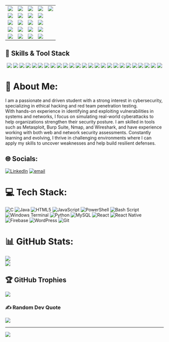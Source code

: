 <table> <tr> <td><img src="https://img.shields.io/badge/Arch_Linux-1793D1?style=for-the-badge&logo=arch-linux&logoColor=white" /></td> <td><img src="https://img.shields.io/badge/Kali_Linux-557C94?style=for-the-badge&logo=kalilinux&logoColor=white" /></td> <td><img src="https://img.shields.io/badge/Wireshark-1679A7?style=for-the-badge&logo=wireshark&logoColor=white" /></td> <td><img src="https://img.shields.io/badge/TryHackMe-212C42?style=for-the-badge&logo=tryhackme&logoColor=red" /></td> <td><img src="https://img.shields.io/badge/Hack_The_Box-121212?style=for-the-badge&logo=hackthebox&logoColor=green" /></td> </tr> <tr> <td><img src="https://img.shields.io/badge/VMware-607078?style=for-the-badge&logo=vmware&logoColor=white" /></td> <td><img src="https://img.shields.io/badge/VirtualBox-183A61?style=for-the-badge&logo=virtualbox&logoColor=white" /></td> <td><img src="https://img.shields.io/badge/Nmap-214478?style=for-the-badge&logo=gnubash&logoColor=white" /></td> <td><img src="https://img.shields.io/badge/SQLMap-212121?style=for-the-badge&logo=python&logoColor=yellow" /></td> </tr> <tr> <td><img src="https://img.shields.io/badge/Metasploit-000000?style=for-the-badge&logo=metasploit&logoColor=white" /></td> <td><img src="https://img.shields.io/badge/Burp_Suite-F37324?style=for-the-badge&logo=burpsuite&logoColor=white" /></td> <td><img src="https://img.shields.io/badge/OWASP_ZAP-03252B?style=for-the-badge&logo=owasp&logoColor=white" /></td> <td><img src="https://img.shields.io/badge/John_the_Ripper-000000?style=for-the-badge&logo=gnu-privacy-guard&logoColor=white" /></td> </tr> <tr> <td><img src="https://img.shields.io/badge/Hydra-222222?style=for-the-badge&logo=hackaday&logoColor=green" /></td> <td><img src="https://img.shields.io/badge/Aircrack--ng-FF6600?style=for-the-badge&logo=wifi&logoColor=white" /></td> <td><img src="https://img.shields.io/badge/Netcat-444444?style=for-the-badge&logo=gnu-bash&logoColor=white" /></td> <td><img src="https://img.shields.io/badge/Nikto-DD0031?style=for-the-badge&logo=webhint&logoColor=white" /></td> </tr> <tr> <td><img src="https://img.shields.io/badge/Dirb-333333?style=for-the-badge&logo=hackclub&logoColor=white" /></td> <td><img src="https://img.shields.io/badge/Dirbuster-333333?style=for-the-badge&logo=apache&logoColor=white" /></td> <td><img src="https://img.shields.io/badge/PowerShell-5391FE?style=for-the-badge&logo=powershell&logoColor=white" /></td> <td><img src="https://img.shields.io/badge/Bash-121011?style=for-the-badge&logo=gnubash&logoColor=white" /></td> 
</tr>

</table>



## 🧠 Skills & Tool Stack

<p align="center">

  <!-- Operating Systems -->
  <img src="https://img.shields.io/badge/Arch_Linux-1793D1?style=for-the-badge&logo=arch-linux&logoColor=white" />
  <img src="https://img.shields.io/badge/Windows-0078D6?style=for-the-badge&logo=windows&logoColor=white" />
  <img src="https://img.shields.io/badge/Kali_Linux-557C94?style=for-the-badge&logo=kali-linux&logoColor=white" />

  <!-- Programming Languages -->
  <img src="https://img.shields.io/badge/C-00599C?style=for-the-badge&logo=c&logoColor=white" />
  <img src="https://img.shields.io/badge/Java-ED8B00?style=for-the-badge&logo=openjdk&logoColor=white" />
  <img src="https://img.shields.io/badge/HTML5-E34F26?style=for-the-badge&logo=html5&logoColor=white" />
  <img src="https://img.shields.io/badge/JavaScript-323330?style=for-the-badge&logo=javascript&logoColor=F7DF1E" />
  <img src="https://img.shields.io/badge/Python-3670A0?style=for-the-badge&logo=python&logoColor=ffdd54" />
  <img src="https://img.shields.io/badge/Bash_Script-121011?style=for-the-badge&logo=gnu-bash&logoColor=white" />
  <img src="https://img.shields.io/badge/PowerShell-5391FE?style=for-the-badge&logo=powershell&logoColor=white" />

  <!-- Frameworks & Libraries -->
  <img src="https://img.shields.io/badge/React-20232a?style=for-the-badge&logo=react&logoColor=61DAFB" />
  <img src="https://img.shields.io/badge/React_Native-20232a?style=for-the-badge&logo=react&logoColor=61DAFB" />
  <img src="https://img.shields.io/badge/Firebase-039BE5?style=for-the-badge&logo=firebase" />
  <img src="https://img.shields.io/badge/MySQL-4479A1?style=for-the-badge&logo=mysql&logoColor=white" />
  <img src="https://img.shields.io/badge/WordPress-117AC9?style=for-the-badge&logo=WordPress&logoColor=white" />

  <!-- DevOps & Tools -->
  <img src="https://img.shields.io/badge/Git-F05033?style=for-the-badge&logo=git&logoColor=white" />
  <img src="https://img.shields.io/badge/Windows_Terminal-4D4D4D?style=for-the-badge&logo=windows-terminal&logoColor=white" />

  <!-- Hacking Tools -->
  <img src="https://img.shields.io/badge/Nmap-000000?style=for-the-badge&logo=nmap&logoColor=white" />
  <img src="https://img.shields.io/badge/Metasploit-000000?style=for-the-badge&logo=metasploit&logoColor=white" />
  <img src="https://img.shields.io/badge/Burp_Suite-ff6600?style=for-the-badge&logo=burp-suite&logoColor=white" />
  <img src="https://img.shields.io/badge/Wireshark-1679A7?style=for-the-badge&logo=wireshark&logoColor=white" />
  <img src="https://img.shields.io/badge/John_the_Ripper-000000?style=for-the-badge&logoColor=white" />
  <img src="https://img.shields.io/badge/Hydra-000000?style=for-the-badge&logoColor=white" />
  <img src="https://img.shields.io/badge/Aircrack--ng-000000?style=for-the-badge&logoColor=white" />
  <img src="https://img.shields.io/badge/SQLmap-000000?style=for-the-badge&logoColor=white" />

</p>




# 💫 About Me:
I am a passionate and driven student with a strong interest in cybersecurity, specializing in ethical hacking and red team penetration testing. <br>With hands-on experience in identifying and exploiting vulnerabilities in systems and networks, I focus on simulating real-world cyberattacks to help organizations strengthen their security posture. I am skilled in tools such as Metasploit, Burp Suite, Nmap, and Wireshark, and have experience working with both web and network security assessments. Constantly learning and evolving, I thrive in challenging environments where I can apply my skills to uncover weaknesses and help build resilient defenses.


## 🌐 Socials:
[![LinkedIn](https://img.shields.io/badge/LinkedIn-%230077B5.svg?logo=linkedin&logoColor=white)](https://linkedin.com/in/bishalpoudel) [![email](https://img.shields.io/badge/Email-D14836?logo=gmail&logoColor=white)](mailto:bishalpoudel884@gmail.com) 

# 💻 Tech Stack:
![C](https://img.shields.io/badge/c-%2300599C.svg?style=for-the-badge&logo=c&logoColor=white) ![Java](https://img.shields.io/badge/java-%23ED8B00.svg?style=for-the-badge&logo=openjdk&logoColor=white) ![HTML5](https://img.shields.io/badge/html5-%23E34F26.svg?style=for-the-badge&logo=html5&logoColor=white) ![JavaScript](https://img.shields.io/badge/javascript-%23323330.svg?style=for-the-badge&logo=javascript&logoColor=%23F7DF1E) ![PowerShell](https://img.shields.io/badge/PowerShell-%235391FE.svg?style=for-the-badge&logo=powershell&logoColor=white) ![Bash Script](https://img.shields.io/badge/bash_script-%23121011.svg?style=for-the-badge&logo=gnu-bash&logoColor=white) ![Windows Terminal](https://img.shields.io/badge/Windows%20Terminal-%234D4D4D.svg?style=for-the-badge&logo=windows-terminal&logoColor=white) ![Python](https://img.shields.io/badge/python-3670A0?style=for-the-badge&logo=python&logoColor=ffdd54) ![MySQL](https://img.shields.io/badge/mysql-4479A1.svg?style=for-the-badge&logo=mysql&logoColor=white) ![React](https://img.shields.io/badge/react-%2320232a.svg?style=for-the-badge&logo=react&logoColor=%2361DAFB) ![React Native](https://img.shields.io/badge/react_native-%2320232a.svg?style=for-the-badge&logo=react&logoColor=%2361DAFB) ![Firebase](https://img.shields.io/badge/firebase-%23039BE5.svg?style=for-the-badge&logo=firebase) ![WordPress](https://img.shields.io/badge/WordPress-%23117AC9.svg?style=for-the-badge&logo=WordPress&logoColor=white) ![Git](https://img.shields.io/badge/git-%23F05033.svg?style=for-the-badge&logo=git&logoColor=white)

# 📊 GitHub Stats:
![](https://nirzak-streak-stats.vercel.app/?user=BishalPoudel-1&theme=dark&hide_border=false)<br/>
![](https://github-readme-stats.vercel.app/api/top-langs/?username=BishalPoudel-1&theme=dark&hide_border=false&include_all_commits=true&count_private=true&layout=compact)


## 🏆 GitHub Trophies
![](https://github-profile-trophy.vercel.app/?username=BishalPoudel-1&theme=radical&no-frame=false&no-bg=true&margin-w=4)

### ✍️ Random Dev Quote
![](https://quotes-github-readme.vercel.app/api?type=horizontal&theme=radical)

---
[![](https://visitcount.itsvg.in/api?id=BishalPoudel-1&icon=0&color=0)](https://visitcount.itsvg.in)

<!-- Proudly created with GPRM ( https://gprm.itsvg.in ) -->
